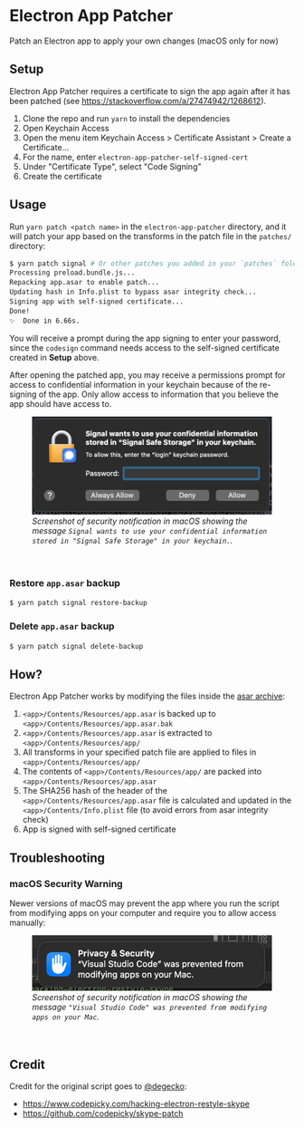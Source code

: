 # Electron App Patcher

Patch an Electron app to apply your own changes (macOS only for now)

## Setup

Electron App Patcher requires a certificate to sign the app again after it has been patched (see https://stackoverflow.com/a/27474942/1268612).

1. Clone the repo and run `yarn` to install the dependencies
2. Open Keychain Access
3. Open the menu item Keychain Access > Certificate Assistant > Create a Certificate...
4. For the name, enter `electron-app-patcher-self-signed-cert`
5. Under "Certificate Type", select "Code Signing"
6. Create the certificate

## Usage

Run `yarn patch <patch name>` in the `electron-app-patcher` directory, and it will patch your app based on the transforms in the patch file in the `patches/` directory:

```bash
$ yarn patch signal # Or other patches you added in your `patches` folder
Processing preload.bundle.js...
Repacking app.asar to enable patch...
Updating hash in Info.plist to bypass asar integrity check...
Signing app with self-signed certificate...
Done!
✨  Done in 6.66s.
```

You will receive a prompt during the app signing to enter your password, since the `codesign` command needs access to the self-signed certificate created in **Setup** above.

After opening the patched app, you may receive a permissions prompt for access to confidential information in your keychain because of the re-signing of the app. Only allow access to information that you believe the app should have access to.

<figure>
  <img src="macos-resigned-app-permissions.png" alt="" />
  <figcaption>
    <em>
      Screenshot of security notification in macOS showing the message <code>Signal wants to use your confidential information stored in "Signal Safe Storage" in your keychain.</code>.
    </em>
  </figcaption>
  <br />
  <br />
</figure>

### Restore `app.asar` backup

```bash
$ yarn patch signal restore-backup
```

### Delete `app.asar` backup

```bash
$ yarn patch signal delete-backup
```

## How?

Electron App Patcher works by modifying the files inside the [asar archive](https://github.com/electron/asar):

1. `<app>/Contents/Resources/app.asar` is backed up to `<app>/Contents/Resources/app.asar.bak`
2. `<app>/Contents/Resources/app.asar` is extracted to `<app>/Contents/Resources/app/`
3. All transforms in your specified patch file are applied to files in `<app>/Contents/Resources/app/`
4. The contents of `<app>/Contents/Resources/app/` are packed into `<app>/Contents/Resources/app.asar`
5. The SHA256 hash of the header of the `<app>/Contents/Resources/app.asar` file is calculated and updated in the `<app>/Contents/Info.plist` file (to avoid errors from asar integrity check)
6. App is signed with self-signed certificate

## Troubleshooting

### macOS Security Warning

Newer versions of macOS may prevent the app where you run the script from modifying apps on your computer and require you to allow access manually:

<figure>
  <img src="macos-security-prevented-modifying-apps.png" alt="" />
  <figcaption>
    <em>
      Screenshot of security notification in macOS showing the message <code>"Visual Studio Code" was prevented from modifying apps on your Mac</code>.
    </em>
  </figcaption>
  <br />
  <br />
</figure>

## Credit

Credit for the original script goes to [@degecko](https://github.com/degecko):

- https://www.codepicky.com/hacking-electron-restyle-skype
- https://github.com/codepicky/skype-patch
